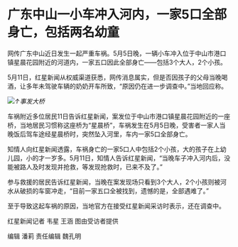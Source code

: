 # 广东中山一小车冲入河内，一家5口全部身亡，包括两名幼童

网传广东中山近日发生一起严重车祸。5月5日晚，一辆小车冲入位于中山市港口镇星晨花园附近的河道内，一家五口因此全部身亡——包括3个大人，2个小孩。

5月11日，红星新闻从权威渠道获悉，网传消息属实，但是否因孩子的父母当晚喝酒，让多年未驾驶车辆的奶奶开车所致，“原因仍在进一步调查中。”当地回应称。

![](https://inews.gtimg.com/om_bt/OlaBTTrSlgVnraz2ilvum87T2UrC83lrhHFIzy3NDlvtEAA/1000)_↑事发大桥_

车祸附近多位居民11日告诉红星新闻，案发位于中山市港口镇星晨花园附近的一座桥，当地居民习惯称这座桥为“星晨桥”，车祸发生在5月5日晚，受害者一家人当晚饭后驾车途经星晨桥时，突然坠入河里，车内一家5口全部身亡。

知情人向红星新闻透露，车祸身亡的一家5口人中包括2个小孩，大的孩子在上幼儿园，小的才一岁多。5月11日，知情人告诉红星新闻，“当晚车子冲入河内后，没能被路人及时发现并抢救，等发现抢救时，已来不及了。”

参与救援的居民告诉红星新闻，当晚在案发现场只看到3个大人，2个小孩则被河水从破损的车窗冲走，“目前一家五口全被找到，遗憾的是，全部遇难了。”

至于导致这起车祸的原因，当地官方在接受红星新闻采访时表示，还在调查中。

红星新闻记者 韦星 王涵 图由受访者提供

编辑 潘莉 责任编辑 魏孔明

